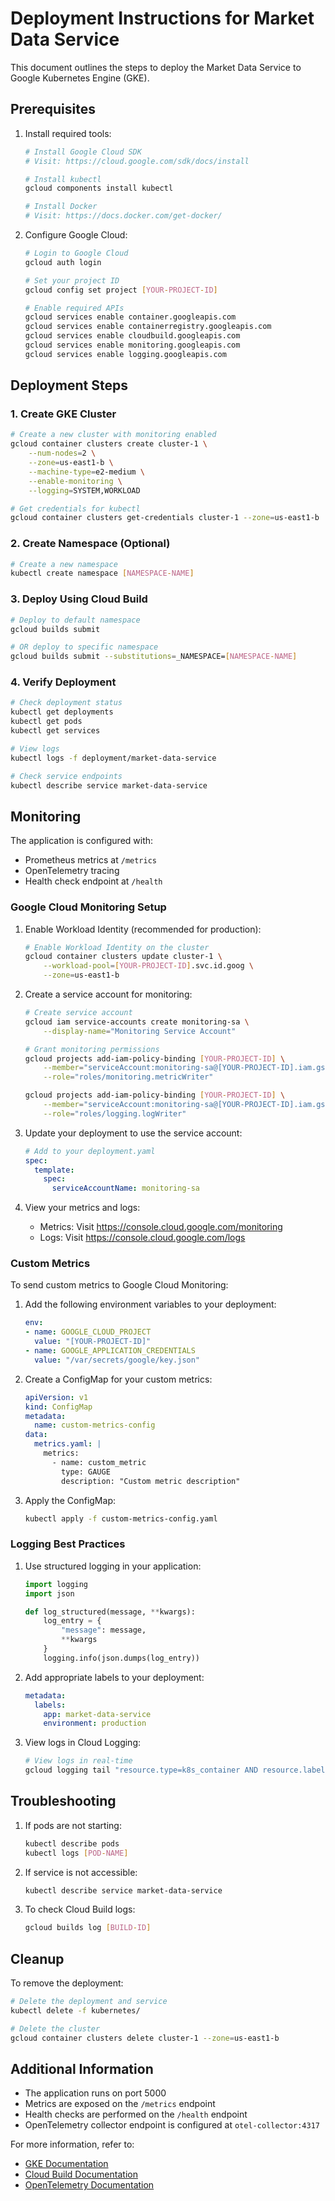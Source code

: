 # Deployment Instructions for Market Data Service

This document outlines the steps to deploy the Market Data Service to Google Kubernetes Engine (GKE).

## Prerequisites

1. Install required tools:
   ```bash
   # Install Google Cloud SDK
   # Visit: https://cloud.google.com/sdk/docs/install

   # Install kubectl
   gcloud components install kubectl

   # Install Docker
   # Visit: https://docs.docker.com/get-docker/
   ```

2. Configure Google Cloud:
   ```bash
   # Login to Google Cloud
   gcloud auth login

   # Set your project ID
   gcloud config set project [YOUR-PROJECT-ID]

   # Enable required APIs
   gcloud services enable container.googleapis.com
   gcloud services enable containerregistry.googleapis.com
   gcloud services enable cloudbuild.googleapis.com
   gcloud services enable monitoring.googleapis.com
   gcloud services enable logging.googleapis.com
   ```

## Deployment Steps

### 1. Create GKE Cluster

```bash
# Create a new cluster with monitoring enabled
gcloud container clusters create cluster-1 \
    --num-nodes=2 \
    --zone=us-east1-b \
    --machine-type=e2-medium \
    --enable-monitoring \
    --logging=SYSTEM,WORKLOAD

# Get credentials for kubectl
gcloud container clusters get-credentials cluster-1 --zone=us-east1-b
```

### 2. Create Namespace (Optional)

```bash
# Create a new namespace
kubectl create namespace [NAMESPACE-NAME]
```

### 3. Deploy Using Cloud Build

```bash
# Deploy to default namespace
gcloud builds submit

# OR deploy to specific namespace
gcloud builds submit --substitutions=_NAMESPACE=[NAMESPACE-NAME]
```

### 4. Verify Deployment

```bash
# Check deployment status
kubectl get deployments
kubectl get pods
kubectl get services

# View logs
kubectl logs -f deployment/market-data-service

# Check service endpoints
kubectl describe service market-data-service
```

## Monitoring

The application is configured with:
- Prometheus metrics at `/metrics`
- OpenTelemetry tracing
- Health check endpoint at `/health`

### Google Cloud Monitoring Setup

1. Enable Workload Identity (recommended for production):
   ```bash
   # Enable Workload Identity on the cluster
   gcloud container clusters update cluster-1 \
       --workload-pool=[YOUR-PROJECT-ID].svc.id.goog \
       --zone=us-east1-b
   ```

2. Create a service account for monitoring:
   ```bash
   # Create service account
   gcloud iam service-accounts create monitoring-sa \
       --display-name="Monitoring Service Account"

   # Grant monitoring permissions
   gcloud projects add-iam-policy-binding [YOUR-PROJECT-ID] \
       --member="serviceAccount:monitoring-sa@[YOUR-PROJECT-ID].iam.gserviceaccount.com" \
       --role="roles/monitoring.metricWriter"

   gcloud projects add-iam-policy-binding [YOUR-PROJECT-ID] \
       --member="serviceAccount:monitoring-sa@[YOUR-PROJECT-ID].iam.gserviceaccount.com" \
       --role="roles/logging.logWriter"
   ```

3. Update your deployment to use the service account:
   ```yaml
   # Add to your deployment.yaml
   spec:
     template:
       spec:
         serviceAccountName: monitoring-sa
   ```

4. View your metrics and logs:
   - Metrics: Visit https://console.cloud.google.com/monitoring
   - Logs: Visit https://console.cloud.google.com/logs

### Custom Metrics

To send custom metrics to Google Cloud Monitoring:

1. Add the following environment variables to your deployment:
   ```yaml
   env:
   - name: GOOGLE_CLOUD_PROJECT
     value: "[YOUR-PROJECT-ID]"
   - name: GOOGLE_APPLICATION_CREDENTIALS
     value: "/var/secrets/google/key.json"
   ```

2. Create a ConfigMap for your custom metrics:
   ```yaml
   apiVersion: v1
   kind: ConfigMap
   metadata:
     name: custom-metrics-config
   data:
     metrics.yaml: |
       metrics:
         - name: custom_metric
           type: GAUGE
           description: "Custom metric description"
   ```

3. Apply the ConfigMap:
   ```bash
   kubectl apply -f custom-metrics-config.yaml
   ```

### Logging Best Practices

1. Use structured logging in your application:
   ```python
   import logging
   import json

   def log_structured(message, **kwargs):
       log_entry = {
           "message": message,
           **kwargs
       }
       logging.info(json.dumps(log_entry))
   ```

2. Add appropriate labels to your deployment:
   ```yaml
   metadata:
     labels:
       app: market-data-service
       environment: production
   ```

3. View logs in Cloud Logging:
   ```bash
   # View logs in real-time
   gcloud logging tail "resource.type=k8s_container AND resource.labels.cluster_name=cluster-1"
   ```

## Troubleshooting

1. If pods are not starting:
   ```bash
   kubectl describe pods
   kubectl logs [POD-NAME]
   ```

2. If service is not accessible:
   ```bash
   kubectl describe service market-data-service
   ```

3. To check Cloud Build logs:
   ```bash
   gcloud builds log [BUILD-ID]
   ```

## Cleanup

To remove the deployment:
```bash
# Delete the deployment and service
kubectl delete -f kubernetes/

# Delete the cluster
gcloud container clusters delete cluster-1 --zone=us-east1-b
```

## Additional Information

- The application runs on port 5000
- Metrics are exposed on the `/metrics` endpoint
- Health checks are performed on the `/health` endpoint
- OpenTelemetry collector endpoint is configured at `otel-collector:4317`

For more information, refer to:
- [GKE Documentation](https://cloud.google.com/kubernetes-engine/docs)
- [Cloud Build Documentation](https://cloud.google.com/build/docs)
- [OpenTelemetry Documentation](https://opentelemetry.io/docs/) 